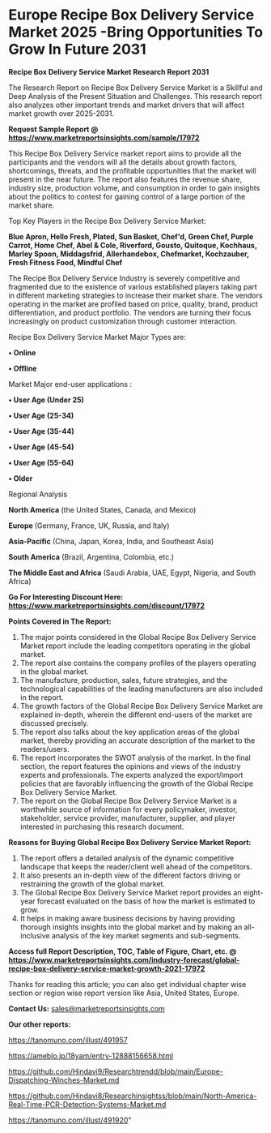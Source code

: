  # Europe Recipe Box Delivery Service Market 2025 -Bring Opportunities To Grow In Future 2031

<strong>Recipe Box Delivery Service Market Research Report 2031</strong>

The Research Report on Recipe Box Delivery Service Market is a Skillful and Deep Analysis of the Present Situation and Challenges. This research report also analyzes other important trends and market drivers that will affect market growth over 2025-2031.

<strong>Request Sample Report @ <a href=https://www.marketreportsinsights.com/sample/17972>https://www.marketreportsinsights.com/sample/17972</a></strong>

This Recipe Box Delivery Service market report aims to provide all the participants and the vendors will all the details about growth factors, shortcomings, threats, and the profitable opportunities that the market will present in the near future. The report also features the revenue share, industry size, production volume, and consumption in order to gain insights about the politics to contest for gaining control of a large portion of the market share.

Top Key Players in the Recipe Box Delivery Service Market:

<strong>Blue Apron, Hello Fresh, Plated, Sun Basket, Chef'd, Green Chef, Purple Carrot, Home Chef, Abel & Cole, Riverford, Gousto, Quitoque, Kochhaus, Marley Spoon, Middagsfrid, Allerhandebox, Chefmarket, Kochzauber, Fresh Fitness Food, Mindful Chef</strong>

The Recipe Box Delivery Service Industry is severely competitive and fragmented due to the existence of various established players taking part in different marketing strategies to increase their market share. The vendors operating in the market are profiled based on price, quality, brand, product differentiation, and product portfolio. The vendors are turning their focus increasingly on product customization through customer interaction.

Recipe Box Delivery Service Market Major Types are:

<strong>• Online

• Offline</strong>

Market Major end-user applications :

<strong>• User Age (Under 25)

• User Age (25-34)

• User Age (35-44)

• User Age (45-54)

• User Age (55-64)

• Older</strong>

Regional Analysis

</u><strong><b>North America</b></strong> (the United States, Canada, and Mexico)

<strong><b>Europe </b></strong>(Germany, France, UK, Russia, and Italy)

<strong><b>Asia-Pacific</b></strong> (China, Japan, Korea, India, and Southeast Asia)

<strong><b>South America</b></strong> (Brazil, Argentina, Colombia, etc.)

<strong><b>The Middle East and Africa</b></strong> (Saudi Arabia, UAE, Egypt, Nigeria, and South Africa)

<strong>Go For Interesting Discount Here: <a href=https://www.marketreportsinsights.com/discount/17972>https://www.marketreportsinsights.com/discount/17972</a></strong>

<strong>Points Covered in The Report:</strong>
<ol>
  <li>The major points considered in the Global Recipe Box Delivery Service Market report include the leading competitors operating in the global market.</li>
  <li>The report also contains the company profiles of the players operating in the global market.</li>
  <li>The manufacture, production, sales, future strategies, and the technological capabilities of the leading manufacturers are also included in the report.</li>
  <li>The growth factors of the Global Recipe Box Delivery Service Market are explained in-depth, wherein the different end-users of the market are discussed precisely.</li>
  <li>The report also talks about the key application areas of the global market, thereby providing an accurate description of the market to the readers/users.</li>
  <li>The report incorporates the SWOT analysis of the market. In the final section, the report features the opinions and views of the industry experts and professionals. The experts analyzed the export/import policies that are favorably influencing the growth of the Global Recipe Box Delivery Service Market.</li>
  <li>The report on the Global Recipe Box Delivery Service Market is a worthwhile source of information for every policymaker, investor, stakeholder, service provider, manufacturer, supplier, and player interested in purchasing this research document.</li>
</ol>
<strong>Reasons for Buying Global Recipe Box Delivery Service Market Report:</strong>

<ol>
  <li>The report offers a detailed analysis of the dynamic competitive landscape that keeps the reader/client well ahead of the competitors.</li>
  <li>It also presents an in-depth view of the different factors driving or restraining the growth of the global market.</li>
  <li>The Global Recipe Box Delivery Service Market report provides an eight-year forecast evaluated on the basis of how the market is estimated to grow.</li>
  <li>It helps in making aware business decisions by having providing thorough insights insights into the global market and by making an all-inclusive analysis of the key market segments and sub-segments.</li>
</ol>
<strong>Access full Report Description, TOC, Table of Figure, Chart, etc. @ <a href=https://www.marketreportsinsights.com/industry-forecast/global-recipe-box-delivery-service-market-growth-2021-17972>https://www.marketreportsinsights.com/industry-forecast/global-recipe-box-delivery-service-market-growth-2021-17972</a></strong>


Thanks for reading this article; you can also get individual chapter wise section or region wise report version like Asia, United States, Europe.

<strong>Contact Us:</strong>
sales@marketreportsinsights.com

<strong>Our other reports:</strong>

<a href=https://tanomuno.com/illust/491957>https://tanomuno.com/illust/491957</a>

<a href=https://ameblo.jp/18yam/entry-12888156658.html>https://ameblo.jp/18yam/entry-12888156658.html</a>

<a href=https://github.com/Hindavi9/Researchtrendd/blob/main/Europe-Dispatching-Winches-Market.md>https://github.com/Hindavi9/Researchtrendd/blob/main/Europe-Dispatching-Winches-Market.md</a>

<a href=https://github.com/Hindavi8/Researchinsightss/blob/main/North-America-Real-Time-PCR-Detection-Systems-Market.md>https://github.com/Hindavi8/Researchinsightss/blob/main/North-America-Real-Time-PCR-Detection-Systems-Market.md</a>

<a href=https://tanomuno.com/illust/491920>https://tanomuno.com/illust/491920</a>"
